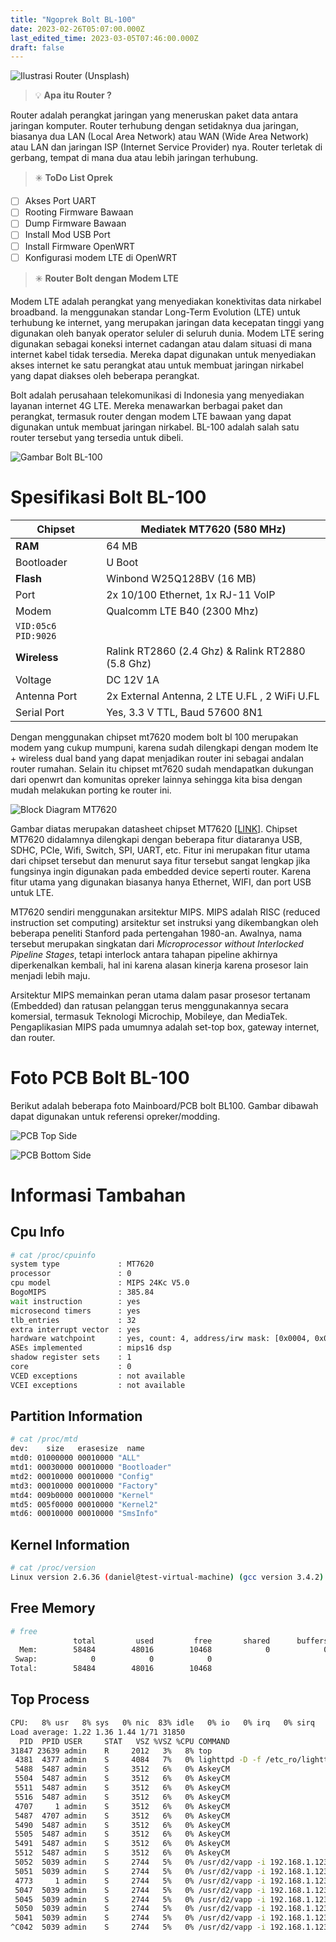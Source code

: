 ```yaml
---
title: "Ngoprek Bolt BL-100"
date: 2023-02-26T05:07:00.000Z
last_edited_time: 2023-03-05T07:46:00.000Z
draft: false
---
```


![Ilustrasi Router (Unsplash)](https://images.unsplash.com/photo-1521542464131-cb30f7398bc6?ixlib=rb-4.0.3&q=80&fm=jpg&crop=entropy&cs=tinysrgb)


> 💡 **Apa itu Router ?**


Router adalah perangkat jaringan yang meneruskan paket data antara jaringan komputer. Router terhubung dengan setidaknya dua jaringan, biasanya dua LAN (Local Area Network) atau WAN (Wide Area Network) atau LAN dan jaringan ISP (Internet Service Provider) nya. Router terletak di gerbang, tempat di mana dua atau lebih jaringan terhubung.


> ✳️ **ToDo List Oprek**

- [ ] Akses Port UART
- [ ] Rooting Firmware Bawaan
- [ ] Dump Firmware Bawaan
- [ ] Install Mod USB Port
- [ ] Install Firmware OpenWRT
- [ ] Konfigurasi modem LTE di OpenWRT

> ✳️ **Router Bolt dengan Modem LTE**


Modem LTE adalah perangkat yang menyediakan konektivitas data nirkabel broadband. Ia menggunakan standar Long-Term Evolution (LTE) untuk terhubung ke internet, yang merupakan jaringan data kecepatan tinggi yang digunakan oleh banyak operator seluler di seluruh dunia. Modem LTE sering digunakan sebagai koneksi internet cadangan atau dalam situasi di mana internet kabel tidak tersedia. Mereka dapat digunakan untuk menyediakan akses internet ke satu perangkat atau untuk membuat jaringan nirkabel yang dapat diakses oleh beberapa perangkat.


Bolt adalah perusahaan telekomunikasi di Indonesia yang menyediakan layanan internet 4G LTE. Mereka menawarkan berbagai paket dan perangkat, termasuk router dengan modem LTE bawaan yang dapat digunakan untuk membuat jaringan nirkabel. BL-100 adalah salah satu router tersebut yang tersedia untuk dibeli.


![Gambar Bolt BL-100](https://s3.us-west-2.amazonaws.com/secure.notion-static.com/0906d829-9ba1-414f-a537-d270512fae02/Untitled.png?X-Amz-Algorithm=AWS4-HMAC-SHA256&X-Amz-Content-Sha256=UNSIGNED-PAYLOAD&X-Amz-Credential=AKIAT73L2G45EIPT3X45%2F20230305%2Fus-west-2%2Fs3%2Faws4_request&X-Amz-Date=20230305T074703Z&X-Amz-Expires=3600&X-Amz-Signature=fb5e4639fda5f9dd66b0b3413ae1fbc5ead783e22143a75dc9d22d18b2a0f20c&X-Amz-SignedHeaders=host&x-id=GetObject)


# **Spesifikasi Bolt BL-100**


| Chipset      | Mediatek MT7620 (580 MHz)                         |
| ------------ | ------------------------------------------------- |
| **RAM**      | 64 MB                                             |
| Bootloader   | U Boot                                            |
| **Flash**    | Winbond W25Q128BV (16 MB)                         |
| Port         | 2x 10/100 Ethernet, 1x RJ-11 VoIP                 |
| Modem        | Qualcomm LTE B40 (2300 Mhz) 
`VID:05c6 PID:9026`  |
| **Wireless** | Ralink RT2860 (2.4 Ghz) & Ralink RT2880 (5.8 Ghz) |
| Voltage      | DC 12V 1A                                         |
| Antenna Port | 2x External Antenna, 2 LTE U.FL , 2 WiFi U.FL     |
| Serial Port  | Yes, 3.3 V TTL, Baud 57600 8N1                    |


Dengan menggunakan chipset mt7620 modem bolt bl 100 merupakan modem yang cukup mumpuni, karena sudah dilengkapi dengan modem lte + wireless dual band yang dapat menjadikan router ini sebagai andalan router rumahan. Selain itu chipset mt7620 sudah mendapatkan dukungan dari openwrt dan komunitas opreker lainnya sehingga kita bisa dengan mudah melakukan porting ke router ini.


![Block Diagram MT7620](https://s3.us-west-2.amazonaws.com/secure.notion-static.com/7aef0a55-042c-4d4c-a928-96c2e18a8dfb/Untitled.png?X-Amz-Algorithm=AWS4-HMAC-SHA256&X-Amz-Content-Sha256=UNSIGNED-PAYLOAD&X-Amz-Credential=AKIAT73L2G45EIPT3X45%2F20230305%2Fus-west-2%2Fs3%2Faws4_request&X-Amz-Date=20230305T074703Z&X-Amz-Expires=3600&X-Amz-Signature=1e8cdb3a8c6b3b22c805fa60c68951ce5f00415171d06335ff1a2b72f2c87c68&X-Amz-SignedHeaders=host&x-id=GetObject)


Gambar diatas merupakan datasheet chipset MT7620 [[LINK]](https://datasheetspdf.com/datasheet/search.php?sWord=MT7620). Chipset MT7620 didalamnya dilengkapi dengan beberapa fitur diataranya USB, SDHC, PCIe, Wifi, Switch, SPI, UART, etc. Fitur ini merupakan fitur utama dari chipset tersebut dan menurut saya fitur tersebut sangat lengkap jika fungsinya ingin digunakan pada embedded device seperti router. Karena fitur utama yang digunakan biasanya hanya Ethernet, WIFI, dan port USB untuk LTE.


MT7620 sendiri menggunakan arsitektur MIPS. MIPS adalah RISC (reduced instruction set computing) arsitektur set instruksi yang dikembangkan oleh beberapa peneliti Stanford pada pertengahan 1980-an. Awalnya, nama tersebut merupakan singkatan dari _Microprocessor without Interlocked Pipeline Stages_, tetapi interlock antara tahapan pipeline akhirnya diperkenalkan kembali, hal ini karena alasan kinerja karena prosesor lain menjadi lebih maju. 


Arsitektur MIPS memainkan peran utama dalam pasar prosesor tertanam (Embedded) dan ratusan pelanggan terus menggunakannya secara komersial, termasuk Teknologi Microchip, Mobileye, dan MediaTek. Pengaplikasian MIPS pada umumnya adalah set-top box, gateway internet, dan router.


# Foto PCB Bolt BL-100


Berikut adalah beberapa foto Mainboard/PCB bolt BL100. Gambar dibawah dapat digunakan untuk referensi opreker/modding.


![PCB Top Side](https://s3.us-west-2.amazonaws.com/secure.notion-static.com/cbd39fc8-9441-4799-8e18-1e50ef1351fb/pcb_topside.png?X-Amz-Algorithm=AWS4-HMAC-SHA256&X-Amz-Content-Sha256=UNSIGNED-PAYLOAD&X-Amz-Credential=AKIAT73L2G45EIPT3X45%2F20230305%2Fus-west-2%2Fs3%2Faws4_request&X-Amz-Date=20230305T074703Z&X-Amz-Expires=3600&X-Amz-Signature=5873d1c80d711328f58cbba1fe6ea6c06bb5026dfd137cf19e2df022fc2d441d&X-Amz-SignedHeaders=host&x-id=GetObject)


![PCB Bottom Side](https://s3.us-west-2.amazonaws.com/secure.notion-static.com/a2315bfe-04f1-44bc-b297-8fb3a7b10e35/pcb_bottom.png?X-Amz-Algorithm=AWS4-HMAC-SHA256&X-Amz-Content-Sha256=UNSIGNED-PAYLOAD&X-Amz-Credential=AKIAT73L2G45EIPT3X45%2F20230305%2Fus-west-2%2Fs3%2Faws4_request&X-Amz-Date=20230305T074703Z&X-Amz-Expires=3600&X-Amz-Signature=02f41f4f4af1a797596f383478d0572a3d1680cf6980e5b018f6505447627d90&X-Amz-SignedHeaders=host&x-id=GetObject)


# Informasi Tambahan


## Cpu Info


```bash
# cat /proc/cpuinfo 
system type             : MT7620
processor               : 0
cpu model               : MIPS 24Kc V5.0
BogoMIPS                : 385.84
wait instruction        : yes
microsecond timers      : yes
tlb_entries             : 32
extra interrupt vector  : yes
hardware watchpoint     : yes, count: 4, address/irw mask: [0x0004, 0x0b7c, 0x0ff8, 0x03c3]
ASEs implemented        : mips16 dsp
shadow register sets    : 1
core                    : 0
VCED exceptions         : not available
VCEI exceptions         : not available
```


## Partition Information


```bash
# cat /proc/mtd 
dev:    size   erasesize  name
mtd0: 01000000 00010000 "ALL"
mtd1: 00030000 00010000 "Bootloader"
mtd2: 00010000 00010000 "Config"
mtd3: 00010000 00010000 "Factory"
mtd4: 009b0000 00010000 "Kernel"
mtd5: 005f0000 00010000 "Kernel2"
mtd6: 00010000 00010000 "SmsInfo"
```


## Kernel Information


```bash
# cat /proc/version 
Linux version 2.6.36 (daniel@test-virtual-machine) (gcc version 3.4.2) #1 PREEMPT Mon Oct 16 17:44:26 CST 2017
```


## Free Memory


```bash
# free
              total         used         free       shared      buffers
  Mem:        58484        48016        10468            0            0
 Swap:            0            0            0
Total:        58484        48016        10468
```


## Top Process


```bash
CPU:   8% usr   8% sys   0% nic  83% idle   0% io   0% irq   0% sirq
Load average: 1.22 1.36 1.44 1/71 31850
  PID  PPID USER     STAT   VSZ %VSZ %CPU COMMAND
31847 23639 admin    R     2012   3%   8% top 
 4381  4377 admin    S     4084   7%   0% lighttpd -D -f /etc_ro/lighttpd/lightt
 5488  5487 admin    S     3512   6%   0% AskeyCM 
 5504  5487 admin    S     3512   6%   0% AskeyCM 
 5511  5487 admin    S     3512   6%   0% AskeyCM 
 5516  5487 admin    S     3512   6%   0% AskeyCM 
 4707     1 admin    S     3512   6%   0% AskeyCM 
 5487  4707 admin    S     3512   6%   0% AskeyCM 
 5490  5487 admin    S     3512   6%   0% AskeyCM 
 5505  5487 admin    S     3512   6%   0% AskeyCM 
 5491  5487 admin    S     3512   6%   0% AskeyCM 
 5512  5487 admin    S     3512   6%   0% AskeyCM 
 5052  5039 admin    S     2744   5%   0% /usr/d2/vapp -i 192.168.1.123 
 5051  5039 admin    S     2744   5%   0% /usr/d2/vapp -i 192.168.1.123 
 4773     1 admin    S     2744   5%   0% /usr/d2/vapp -i 192.168.1.123 
 5047  5039 admin    S     2744   5%   0% /usr/d2/vapp -i 192.168.1.123 
 5045  5039 admin    S     2744   5%   0% /usr/d2/vapp -i 192.168.1.123 
 5050  5039 admin    S     2744   5%   0% /usr/d2/vapp -i 192.168.1.123 
 5041  5039 admin    S     2744   5%   0% /usr/d2/vapp -i 192.168.1.123 
^C042  5039 admin    S     2744   5%   0% /usr/d2/vapp -i 192.168.1.123
```

